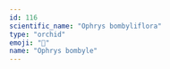 ```yaml
---
id: 116
scientific_name: "Ophrys bombyliflora"
type: "orchid"
emoji: "🌸"
name: "Ophrys bombyle"
---
```

